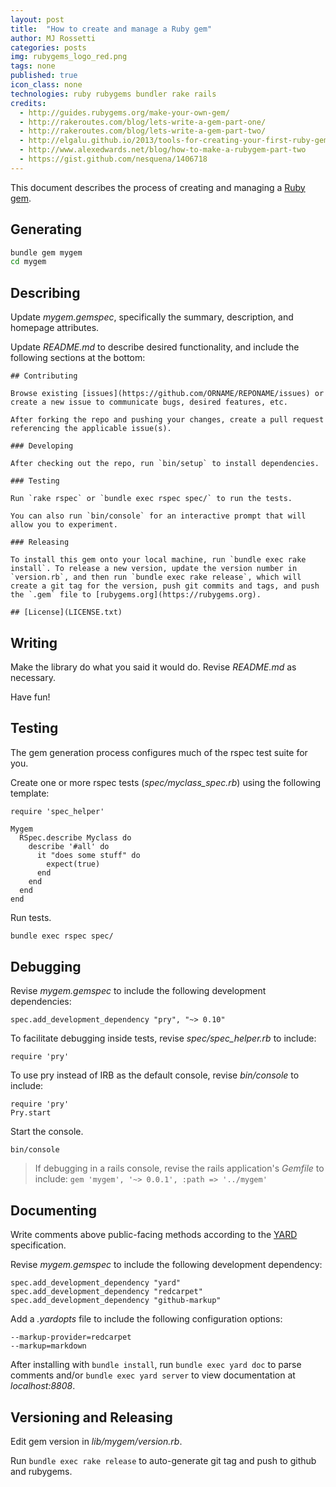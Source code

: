 ```yaml
---
layout: post
title:  "How to create and manage a Ruby gem"
author: MJ Rossetti
categories: posts
img: rubygems_logo_red.png
tags: none
published: true
icon_class: none
technologies: ruby rubygems bundler rake rails
credits:
  - http://guides.rubygems.org/make-your-own-gem/
  - http://rakeroutes.com/blog/lets-write-a-gem-part-one/
  - http://rakeroutes.com/blog/lets-write-a-gem-part-two/
  - http://elgalu.github.io/2013/tools-for-creating-your-first-ruby-gem/
  - http://www.alexedwards.net/blog/how-to-make-a-rubygem-part-two
  - https://gist.github.com/nesquena/1406718
---
```


This document describes the process of creating and managing a [Ruby gem](https://rubygems.org/).

## Generating

```` sh
bundle gem mygem
cd mygem
````

## Describing

Update *mygem.gemspec*, specifically the summary, description, and homepage attributes.

Update *README.md* to describe desired functionality,
 and include the following sections at the bottom:

    ## Contributing

    Browse existing [issues](https://github.com/ORNAME/REPONAME/issues) or create a new issue to communicate bugs, desired features, etc.

    After forking the repo and pushing your changes, create a pull request referencing the applicable issue(s).

    ### Developing

    After checking out the repo, run `bin/setup` to install dependencies.

    ### Testing

    Run `rake rspec` or `bundle exec rspec spec/` to run the tests.

    You can also run `bin/console` for an interactive prompt that will allow you to experiment.

    ### Releasing

    To install this gem onto your local machine, run `bundle exec rake install`. To release a new version, update the version number in `version.rb`, and then run `bundle exec rake release`, which will create a git tag for the version, push git commits and tags, and push the `.gem` file to [rubygems.org](https://rubygems.org).

    ## [License](LICENSE.txt)


## Writing

Make the library do what you said it would do. Revise *README.md* as necessary.

Have fun!

## Testing

The gem generation process configures much of the rspec test suite for you.

Create one or more rspec tests (*spec/myclass_spec.rb*) using the following template:

    require 'spec_helper'

    Mygem
      RSpec.describe Myclass do
        describe '#all' do
          it "does some stuff" do
            expect(true)
          end
        end
      end
    end

Run tests.

```` sh
bundle exec rspec spec/
````

## Debugging

Revise *mygem.gemspec* to include the following development dependencies:

    spec.add_development_dependency "pry", "~> 0.10"

To facilitate debugging inside tests, revise *spec/spec_helper.rb* to include:

    require 'pry'

To use pry instead of IRB as the default console, revise *bin/console* to include:

    require 'pry'
    Pry.start

Start the console.

    bin/console

> If debugging in a rails console, revise the rails application's *Gemfile* to include:
 `gem 'mygem', '~> 0.0.1', :path => '../mygem'`

## Documenting

Write comments above public-facing methods according to the [YARD](http://yardoc.org/) specification.

Revise *mygem.gemspec* to include the following development dependency:

    spec.add_development_dependency "yard"
    spec.add_development_dependency "redcarpet"
    spec.add_development_dependency "github-markup"

Add a *.yardopts* file to include the following configuration options:

    --markup-provider=redcarpet
    --markup=markdown

After installing with `bundle install`, run `bundle exec yard doc` to parse comments and/or `bundle exec yard server` to view documentation at *localhost:8808*.

## Versioning and Releasing

Edit gem version in *lib/mygem/version.rb*.

Run `bundle exec rake release` to auto-generate git tag and push to github and rubygems.
